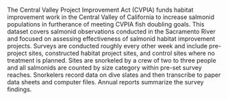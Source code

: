 The Central Valley Project Improvement Act (CVPIA) funds habitat improvement work in the Central Valley of California to increase salmonid populations in furtherance of meeting CVPIA fish doubling goals.  This dataset covers salmonid observations conducted in the Sacramento River and focused on assessing effectiveness of salmonid habitat improvement projects.  Surveys are conducted roughly every other week and include pre-project sites, constructed habitat project sites, and control sites where no treatment is planned.  Sites are snorkeled by a crew of two to three people and all salmonids are counted by size category within pre-set survey reaches.  Snorkelers record data on dive slates and then transcribe to paper data sheets and computer files.  Annual reports summarize the survey findings.